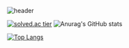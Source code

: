 <div align="left">
  
![header](https://capsule-render.vercel.app/api?type=Waving&color=auto&height=300&section=header&text=dong's%20github&fontSize=90)

</div>


[![solved.ac tier](http://mazassumnida.wtf/api/generate_badge?boj=baek0810)](https://solved.ac/baek0810)
![Anurag's GitHub stats](https://github-readme-stats.vercel.app/api?username=dongh810&show_icons=true&theme=ambient_gradient)

[![Top Langs](https://github-readme-stats.vercel.app/api/top-langs/?username=dongh810&layout=compact)](https://github.com/anuraghazra/github-readme-stats)




